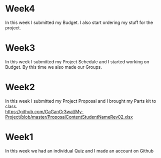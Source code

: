 # Week4
In this week I submitted my Budget. I also start ordering my stuff for the project.


# Week3
In this week I submitted my Project Schedule and I started working on Budget. By this time we also made our Groups. 
<br> 

# Week2
In this week I submitted my Project Proposal and I brought my Parts kit to class. 
<br> https://github.com/GaGanGr3wal/My-Project/blob/master/ProposalContentStudentNameRev02.xlsx

# Week1
In this week we had an individual Quiz and I made an account on Github

